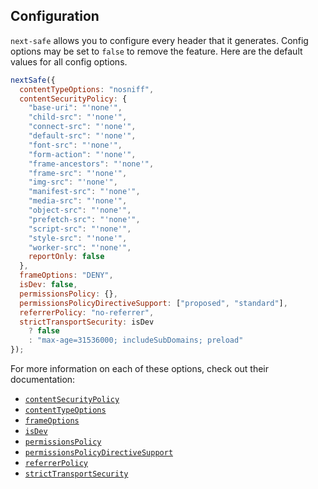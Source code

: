 ## Configuration

`next-safe` allows you to configure every header that it generates. Config options may be set to `false` to remove the feature. Here are the default values for all config options.

```js
nextSafe({
  contentTypeOptions: "nosniff",
  contentSecurityPolicy: {
    "base-uri": "'none'",
    "child-src": "'none'",
    "connect-src": "'none'",
    "default-src": "'none'",
    "font-src": "'none'",
    "form-action": "'none'",
    "frame-ancestors": "'none'",
    "frame-src": "'none'",
    "img-src": "'none'",
    "manifest-src": "'none'",
    "media-src": "'none'",
    "object-src": "'none'",
    "prefetch-src": "'none'",
    "script-src": "'none'",
    "style-src": "'none'",
    "worker-src": "'none'",
    reportOnly: false
  },
  frameOptions: "DENY",
  isDev: false,
  permissionsPolicy: {},
  permissionsPolicyDirectiveSupport: ["proposed", "standard"],
  referrerPolicy: "no-referrer",
  strictTransportSecurity: isDev
    ? false
    : "max-age=31536000; includeSubDomains; preload"
});
```

For more information on each of these options, check out their documentation:

- [`contentSecurityPolicy`](./api/contentSecurityPolicy.md)
- [`contentTypeOptions`](./api/contentTypeOptions.md)
- [`frameOptions`](./api/frameOptions.md)
- [`isDev`](./api/isDev.md)
- [`permissionsPolicy`](./api/permissionsPolicy.md)
- [`permissionsPolicyDirectiveSupport`](./api/permissionsPolicyDirectiveSupport.md)
- [`referrerPolicy`](./api/referrerPolicy.md)
- [`strictTransportSecurity`](./api/strictTransportSecurity.md)
